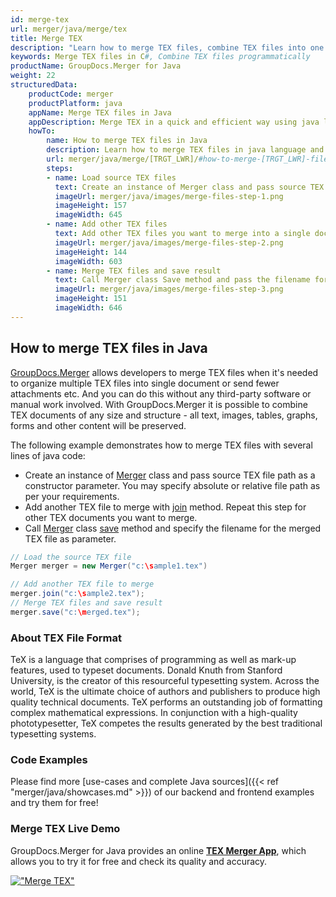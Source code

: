 ```yaml
---
id: merge-tex
url: merger/java/merge/tex
title: Merge TEX
description: "Learn how to merge TEX files, combine TEX files into one file programmatically in java language using GroupDocs.Merger for Java library."
keywords: Merge TEX files in C#, Combine TEX files programmatically
productName: GroupDocs.Merger for Java
weight: 22
structuredData:
    productCode: merger
    productPlatform: java
    appName: Merge TEX files in Java
    appDescription: Merge TEX in a quick and efficient way using java language and GroupDocs.Merger for Java API, without the use of any third-party software like Microsoft or Open Office.
    howTo:
        name: How to merge TEX files in Java 
        description: Learn how to merge TEX files in java language and GroupDocs.Merger for Java API, without the use of any third-party software like Microsoft or Open Office.
        url: merger/java/merge/[TRGT_LWR]/#how-to-merge-[TRGT_LWR]-files-in-c
        steps:
        - name: Load source TEX files 
          text: Create an instance of Merger class and pass source TEX file path as a constructor parameter. You may specify absolute or relative file path as per your requirements. 
          imageUrl: merger/java/images/merge-files-step-1.png
          imageHeight: 157
          imageWidth: 645
        - name: Add other TEX files
          text: Add other TEX files you want to merge into a single document with Join method of Merger class.
          imageUrl: merger/java/images/merge-files-step-2.png
          imageHeight: 144
          imageWidth: 603
        - name: Merge TEX files and save result 
          text: Call Merger class Save method and pass the filename for the resultant TEX file as parameter.
          imageUrl: merger/java/images/merge-files-step-3.png
          imageHeight: 151
          imageWidth: 646
---
```


## How to merge TEX files in Java

[GroupDocs.Merger](https://products.groupdocs.com/merger/java) allows developers to merge TEX files when it's needed to organize multiple
 TEX files into single document or send fewer attachments etc. And you can do this without any third-party software or manual work involved.
 With GroupDocs.Merger it is possible to combine TEX documents of any size and structure - all text, images, tables, graphs, forms and other content will be preserved.

The following example demonstrates how to merge TEX files with several lines of java code:

* Create an instance of [Merger](https://apireference.groupdocs.com/merger/java/com.groupdocs.merger/Merger) class and pass source TEX file path as a constructor parameter. You may specify absolute or relative file path as per your requirements.
* Add another TEX file to merge with [join](https://apireference.groupdocs.com/merger/java/com.groupdocs.merger/Merger#join(java.io.InputStream)) method. Repeat this step for other TEX documents you want to merge.
* Call [Merger](https://apireference.groupdocs.com/merger/java/com.groupdocs.merger/Merger) class [save](https://apireference.groupdocs.com/merger/java/com.groupdocs.merger/Merger#save(java.io.OutputStream)) method and specify the filename for the merged TEX file as parameter.

```java
// Load the source TEX file
Merger merger = new Merger("c:\sample1.tex")

// Add another TEX file to merge
merger.join("c:\sample2.tex");
// Merge TEX files and save result
merger.save("c:\merged.tex");
```

### About TEX File Format 

TeX is a language that comprises of programming as well as mark-up features, used to typeset documents. Donald Knuth from Stanford University, is the creator of this resourceful typesetting system. Across the world, TeX is the ultimate choice of authors and publishers to produce high quality technical documents. TeX performs an outstanding job of formatting complex mathematical expressions. In conjunction with a high-quality phototypesetter, TeX competes the results generated by the best traditional typesetting systems.

### Code Examples

Please find more [use-cases and complete Java sources]({{< ref "merger/java/showcases.md" >}}) of our backend and frontend examples and try them for free!

### Merge TEX Live Demo 

GroupDocs.Merger for Java provides an online [**TEX Merger App**](https://products.groupdocs.app/merger/tex), which allows you to try it for free and check its quality and accuracy.

[!["Merge TEX"](merger/java/images/merge/merge-tex.png)](https://products.groupdocs.app/merger/tex)